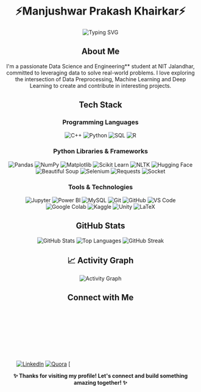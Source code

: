 <div align="center">

# ⚡Manjushwar Prakash Khairkar⚡

<img src="https://readme-typing-svg.herokuapp.com?font=Fira+Code&pause=1000&color=2196F3&center=true&vCenter=true&width=435&lines=Data+Scientist;Machine+Learning+Enthusiast;NLP+Explorer" alt="Typing SVG" />

## About Me

I'm a passionate Data Science and Engineering** student at NIT Jalandhar, committed to leveraging data to solve real-world problems. I love exploring the intersection of Data Preprocessing, Machine Learning and Deep Learning to create and contribute in interesting projects.

## Tech Stack

### Programming Languages
![C++](https://img.shields.io/badge/C++-00599C?style=for-the-badge&logo=c%2B%2B&logoColor=white)
![Python](https://img.shields.io/badge/Python-3776AB?style=for-the-badge&logo=python&logoColor=white)
![SQL](https://img.shields.io/badge/SQL-4479A1?style=for-the-badge&logo=mysql&logoColor=white)
![R](https://img.shields.io/badge/R-276DC3?style=for-the-badge&logo=r&logoColor=white)

### Python Libraries & Frameworks
![Pandas](https://img.shields.io/badge/Pandas-150458?style=for-the-badge&logo=pandas&logoColor=white)
![NumPy](https://img.shields.io/badge/NumPy-013243?style=for-the-badge&logo=numpy&logoColor=white)
![Matplotlib](https://img.shields.io/badge/Matplotlib-11557c?style=for-the-badge&logo=python&logoColor=white)
![Scikit Learn](https://img.shields.io/badge/Scikit_Learn-F7931E?style=for-the-badge&logo=scikit-learn&logoColor=white)
![NLTK](https://img.shields.io/badge/NLTK-85C1E9?style=for-the-badge&logo=python&logoColor=white)
![Hugging Face](https://img.shields.io/badge/Hugging_Face-FFD21E?style=for-the-badge&logo=huggingface&logoColor=black)
![Beautiful Soup](https://img.shields.io/badge/Beautiful_Soup-59666C?style=for-the-badge&logo=python&logoColor=white)
![Selenium](https://img.shields.io/badge/Selenium-43B02A?style=for-the-badge&logo=selenium&logoColor=white)
![Requests](https://img.shields.io/badge/Requests-FF6B6B?style=for-the-badge&logo=python&logoColor=white)
![Socket](https://img.shields.io/badge/Socket-4A90E2?style=for-the-badge&logo=python&logoColor=white)

### Tools & Technologies
![Jupyter](https://img.shields.io/badge/Jupyter-F37626?style=for-the-badge&logo=jupyter&logoColor=white)
![Power BI](https://img.shields.io/badge/Power_BI-F2C811?style=for-the-badge&logo=powerbi&logoColor=black)
![MySQL](https://img.shields.io/badge/MySQL-4479A1?style=for-the-badge&logo=mysql&logoColor=white)
![Git](https://img.shields.io/badge/Git-F05032?style=for-the-badge&logo=git&logoColor=white)
![GitHub](https://img.shields.io/badge/GitHub-181717?style=for-the-badge&logo=github&logoColor=white)
![VS Code](https://img.shields.io/badge/VS_Code-007ACC?style=for-the-badge&logo=visual-studio-code&logoColor=white)
![Google Colab](https://img.shields.io/badge/Google_Colab-F9AB00?style=for-the-badge&logo=google-colab&logoColor=google)
![Kaggle](https://img.shields.io/badge/Kaggle-20BEFF?style=for-the-badge&logo=kaggle&logoColor=white)
![Unity](https://img.shields.io/badge/Unity-000000?style=for-the-badge&logo=unity&logoColor=white)
![LaTeX](https://img.shields.io/badge/LaTeX-008080?style=for-the-badge&logo=latex&logoColor=white)

## GitHub Stats

<img src="https://github-readme-stats.vercel.app/api?username=manjushwarofficial&show_icons=true&theme=radical&hide_border=true" alt="GitHub Stats" />

<img src="https://github-readme-stats.vercel.app/api/top-langs/?username=manjushwarofficial&layout=compact&theme=radical&hide_border=true" alt="Top Languages" />

<img src="https://github-readme-streak-stats.herokuapp.com/?user=manjushwarofficial&theme=radical&hide_border=true" alt="GitHub Streak" />

## 📈 Activity Graph

<img src="https://github-readme-activity-graph.vercel.app/graph?username=manjushwarofficial&theme=react-dark&hide_border=true" alt="Activity Graph" />

## Connect with Me

[![LinkedIn]([https://img.shields.io/badge/LinkedIn-0A66C2?style=for-the-badge&logo=linkedin&logoColor=white)](your-linkedin-url](https://www.linkedin.com/in/manjushwar-khairkar-a1ba39309/))
[![Quora]([https://img.shields.io/badge/GitHub-181717?style=for-the-badge&logo=github&logoColor=white)](https://github.com/yourusername](https://www.quora.com/profile/Manjushwar-Khaikar))
[![Email](mailto:manjushwarpk.ds.23@nitj.ac.in)


<b>✨ Thanks for visiting my profile! Let's connect and build something amazing together! ✨</b>

</div>

